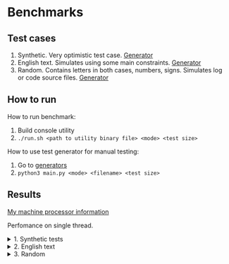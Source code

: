 # Benchmarks

## Test cases

1. Synthetic. Very optimistic test case. [Generator](generators/phrases.py#L7)
2. English text. Simulates using some main constraints. [Generator](generators/phrases.py#L36)
3. Random. Contains letters in both cases, numbers, signs. Simulates log or code source files. [Generator](generators/streamers.py#L3)

## How to run

How to run benchmark:
1. Build console utility
2. ```./run.sh <path to utility binary file> <mode> <test size>```

How to use test generator for manual testing:
1. Go to [generators](generators)
2. ```python3 main.py <mode> <filename> <test size>```

## Results

[My machine processor information](procinfo)

Perfomance on single thread.

<details><summary>1. Synthetic tests</summary>
<p>

| Approx. origin size | Encoded size | Saved space | Encode time (ms) | Encode speed | Decode time (ms) | Decode speed |
| ------------------- | ------------ | ----------- | ---------------- | ------------ | ---------------- | ------------ |
| 10 KiB              | TODO         | TODO        | TODO             | TODO         | TODO             | TODO         |
| 100 KiB             | TODO         | TODO        | TODO             | TODO         | TODO             | TODO         |
| 1 MiB               | TODO         | TODO        | TODO             | TODO         | TODO             | TODO         |
| 10 MiB              | TODO         | TODO        | TODO             | TODO         | TODO             | TODO         |
| 100 MiB             | TODO         | TODO        | TODO             | TODO         | TODO             | TODO         |
| 1 GiB               | TODO         | TODO        | TODO             | TODO         | TODO             | TODO         |
| 10 GiB              | TODO         | TODO        | TODO             | TODO         | TODO             | TODO         |

</p>
</details>
<details><summary>2. English text</summary>
<p>

| Approx. origin size | Encoded size | Saved space | Encode time (ms) | Encode speed | Decode time (ms) | Decode speed |
| ------------------- | ------------ | ----------- | ---------------- | ------------ | ---------------- | ------------ |
| 10 KiB              | TODO         | TODO        | TODO             | TODO         | TODO             | TODO         |
| 100 KiB             | TODO         | TODO        | TODO             | TODO         | TODO             | TODO         |
| 1 MiB               | TODO         | TODO        | TODO             | TODO         | TODO             | TODO         |
| 10 MiB              | TODO         | TODO        | TODO             | TODO         | TODO             | TODO         |
| 100 MiB             | TODO         | TODO        | TODO             | TODO         | TODO             | TODO         |
| 1 GiB               | TODO         | TODO        | TODO             | TODO         | TODO             | TODO         |
| 10 GiB              | TODO         | TODO        | TODO             | TODO         | TODO             | TODO         |

</p>
</details>

<details><summary>3. Random</summary>
<p>

| Approx. origin size | Encoded size | Saved space | Encode time (ms) | Encode speed | Decode time (ms) | Decode speed |
| ------------------- | ------------ | ----------- | ---------------- | ------------ | ---------------- | ------------ |
| 10 KiB              | TODO         | TODO        | TODO             | TODO         | TODO             | TODO         |
| 100 KiB             | TODO         | TODO        | TODO             | TODO         | TODO             | TODO         |
| 1 MiB               | TODO         | TODO        | TODO             | TODO         | TODO             | TODO         |
| 10 MiB              | TODO         | TODO        | TODO             | TODO         | TODO             | TODO         |
| 100 MiB             | TODO         | TODO        | TODO             | TODO         | TODO             | TODO         |
| 1 GiB               | TODO         | TODO        | TODO             | TODO         | TODO             | TODO         |
| 10 GiB              | TODO         | TODO        | TODO             | TODO         | TODO             | TODO         |

</p>
</details>

